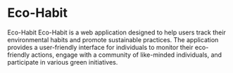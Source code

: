 # Eco-Habit
Eco-Habit Eco-Habit is a web application designed to help users track their environmental habits and promote sustainable practices. The application provides a user-friendly interface for individuals to monitor their eco-friendly actions, engage with a community of like-minded individuals, and participate in various green initiatives.
